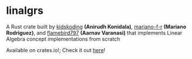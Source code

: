 # linalgrs

A Rust crate built by [kidskoding](https://github.com/kidskoding) **(Anirudh Konidala)**,
[mariano-f-r](https://github.com/mariano-f-r) **(Mariano Rodriguez)**,
and [flamebird797](https://github.com/flamebird797) **(Aarnav Varanasi)**
that implements Linear Algebra concept implementations from scratch

Available on crates.io!; Check it out [here](https://crates.io/crates/linalgrs)!
